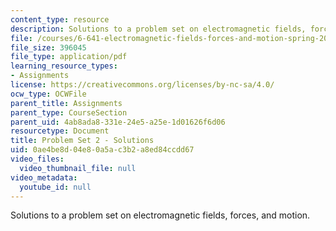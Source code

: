 ```yaml
---
content_type: resource
description: Solutions to a problem set on electromagnetic fields, forces, and motion.
file: /courses/6-641-electromagnetic-fields-forces-and-motion-spring-2009/0ae4be8d04e80a5ac3b2a8ed84ccdd67_MIT6_641s09_sol_pset02.pdf
file_size: 396045
file_type: application/pdf
learning_resource_types:
- Assignments
license: https://creativecommons.org/licenses/by-nc-sa/4.0/
ocw_type: OCWFile
parent_title: Assignments
parent_type: CourseSection
parent_uid: 4ab8ada8-331e-24e5-a25e-1d01626f6d06
resourcetype: Document
title: Problem Set 2 - Solutions
uid: 0ae4be8d-04e8-0a5a-c3b2-a8ed84ccdd67
video_files:
  video_thumbnail_file: null
video_metadata:
  youtube_id: null
---
```

Solutions to a problem set on electromagnetic fields, forces, and motion.